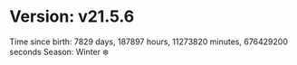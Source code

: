 # Version: v21.5.6
Time since birth: 7829 days, 187897 hours, 11273820 minutes, 676429200 seconds
Season: Winter ❄️
